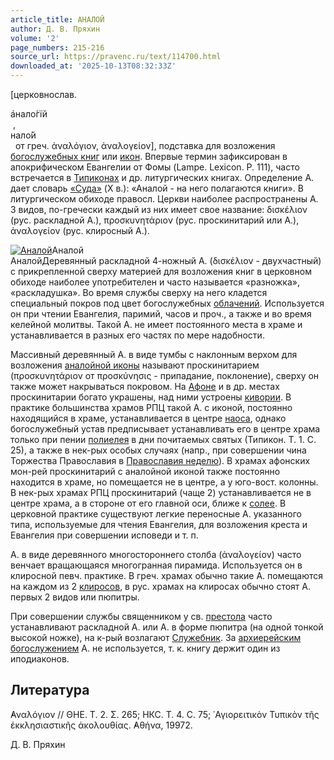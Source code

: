 ```yaml
---
article_title: АНАЛОЙ
author: Д. В. Пряхин
volume: '2'
page_numbers: 215-216
source_url: https://pravenc.ru/text/114700.html
downloaded_at: '2025-10-13T08:32:33Z'
---
```


[церковнослав. <div class="cu">а҆нало́гїй</div> , <div class="cu">нало́й</div>  от греч. ἀναλόγιον, ἀναλογείον], подставка для возложения [богослужебных книг](<https://pravenc.ru/text/богослужебных книг.html>) или [икон](https://pravenc.ru/text/ИКОНА.html). Впервые термин зафиксирован в апокрифическом Евангелии от Фомы (Lampe. Lexicon. P. 111), часто встречается в [Типиконах](https://pravenc.ru/text/Типикон.html) и др. литургических книгах. Определение А. дает словарь [«Суда»](<https://pravenc.ru/text/ Суда .html>) (X в.): «Аналой - на него полагаются книги». В литургическом обиходе правосл. Церкви наиболее распространены А. 3 видов, по-гречески каждый из них имеет свое название: δισκέλιον (рус. раскладной А.), προσκυνητάριον (рус. проскинитарий или А.), ἀναλογείον (рус. клиросный А.).

[![Аналой](https://pravenc.ru/data/566/447/1234/i200.jpg "Кликните для увеличения картинки")](https://pravenc.ru/data/566/447/1234/i400.jpg)Аналой  
АналойДеревянный раскладной 4-ножный А. (δισκέλιον - двухчастный) с прикрепленной сверху материей для возложения книг в церковном обиходе наиболее употребителен и часто называется «разножка», «раскладушка». Во время службы сверху на него кладется специальный покров под цвет богослужебных [облачений](<https://pravenc.ru/text/Облачения церковные.html>). Используется он при чтении Евангелия, паримий, часов и проч., а также и во время келейной молитвы. Такой А. не имеет постоянного места в храме и устанавливается в разных его частях по мере надобности.

Массивный деревянный А. в виде тумбы с наклонным верхом для возложения [аналойной иконы](<https://pravenc.ru/text/аналойной иконы.html>) называют проскинитарием (προσκυνητάριον от προσκύνησις - припадание, поклонение), сверху он также может накрываться покровом. На [Афоне](https://pravenc.ru/text/Афон.html) и в др. местах проскинитарии богато украшены, над ними устроены [кивории](https://pravenc.ru/text/кивории.html). В практике большинства храмов РПЦ такой А. с иконой, постоянно находящийся в храме, устанавливается в центре [наоса](https://pravenc.ru/text/наоса.html), однако богослужебный устав предписывает устанавливать его в центре храма только при пении [полиелея](https://pravenc.ru/text/полиелей.html) в дни почитаемых святых (Типикон. Т. 1. С. 25), а также в нек-рых особых случаях (напр., при совершении чина Торжества Православия в [Православия неделю](<https://pravenc.ru/text/Православия неделю.html>)). В храмах афонских мон-рей проскинитарий с аналойной иконой также постоянно находится в храме, но помещается не в центре, а у юго-вост. колонны. В нек-рых храмах РПЦ проскинитарий (чаще 2) устанавливается не в центре храма, а в стороне от его главной оси, ближе к [солее](https://pravenc.ru/text/солее.html). В церковной практике существуют легкие переносные А. указанного типа, используемые для чтения Евангелия, для возложения креста и Евангелия при совершении исповеди и т. п.

А. в виде деревянного многостороннего столба (ἀναλογείον) часто венчает вращающаяся многогранная пирамида. Используется он в клиросной певч. практике. В греч. храмах обычно такие А. помещаются на каждом из 2 [клиросов](https://pravenc.ru/text/клиросы.html), в рус. храмах на клиросах обычно стоят А. первых 2 видов или пюпитры.

При совершении службы священником у св. [престола](https://pravenc.ru/text/престол.html) часто устанавливают раскладной А. или А. в форме пюпитра (на одной тонкой высокой ножке), на к-рый возлагают [Служебник](https://pravenc.ru/text/Служебник.html). За [архиерейским богослужением](<https://pravenc.ru/text/архиерейским богослужением.html>) А. не используется, т. к. книгу держит один из иподиаконов.

## Литература

̓Αναλόγιον // ΘΗΕ. Τ. 2. Σ. 265; НКС. Т. 4. С. 75; ῾Αγιορειτικὸν Τυπικὸν τῆς ἐκκλησιαστικῆς ἀκολουθίας. ̓Αθήνα, 19972.

Д. В. Пряхин
